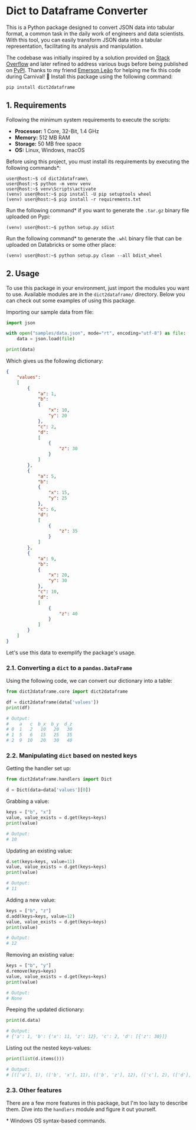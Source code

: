 # Dict to Dataframe Converter

This is a Python package designed to convert JSON data into tabular format, a common task in the daily work of engineers 
and data scientists. With this tool, you can easily transform JSON data into a tabular representation, 
facilitating its analysis and manipulation. 

The codebase was initially inspired by a solution provided on [Stack Overflow](https://stackoverflow.com/a/70791993/16109419) 
and later refined to address various bugs before being published on [PyPI](https://pypi.org/project/dict2dataframe/). 
Thanks to my friend [Emerson Leão](https://github.com/emersonleaojr) for helping me fix this code during Carnival! 🍻
Install this package using the following command:

```console
pip install dict2dataframe
```


## 1. Requirements

Following the minimum system requirements to execute the scripts:

- **Processor:** 1 Core, 32-Bit, 1.4 GHz
- **Memory:** 512 MB RAM
- **Storage:** 50 MB free space
- **OS:** Linux, Windows, macOS

Before using this project, you must install its requirements by executing the following commands\*:

```console
user@host:~$ cd dict2dataframe\
user@host:~$ python -m venv venv
user@host:~$ venv\Scripts\activate
(venv) user@host:~$ pip install -U pip setuptools wheel
(venv) user@host:~$ pip install -r requirements.txt
```

Run the following command\* if you want to generate the `.tar.gz` binary file uploaded on Pypi:

```console
(venv) user@host:~$ python setup.py sdist
```

Run the following command\* to generate the `.whl` binary file that can be uploaded on Databricks or some other place:

```console
(venv) user@host:~$ python setup.py clean --all bdist_wheel
```


## 2. Usage

To use this package in your environment, just import the modules you want to use. Available modules are in 
the `dict2dataframe/` directory. Below you can check out some examples of using this package.

Importing our sample data from file:

```python
import json

with open("samples/data.json", mode="rt", encoding="utf-8") as file:
    data = json.load(file)

print(data)
```

Which gives us the following dictionary:

```json
{
    "values":
    [
        {
            "a": 1,
            "b":
            {
                "x": 10,
                "y": 20
            },
            "c": 2,
            "d":
            [
                {
                    "z": 30
                }
            ]
        },
        {
            "a": 5,
            "b":
            {
                "x": 15,
                "y": 25
            },
            "c": 6,
            "d":
            [
                {
                    "z": 35
                }
            ]
        },
        {
            "a": 9,
            "b":
            {
                "x": 20,
                "y": 30
            },
            "c": 10,
            "d":
            [
                {
                    "z": 40
                }
            ]
        }
    ]
}
```

Let's use this data to exemplify the package's usage.


### 2.1. Converting a `dict` to a `pandas.DataFrame`

Using the following code, we can convert our dictionary into a table:

```python
from dict2dataframe.core import dict2dataframe

df = dict2dataframe(data['values'])
print(df)

# Output:
#    a   c  b_x  b_y  d_z
# 0  1   2   10   20   30
# 1  5   6   15   25   35
# 2  9  10   20   30   40
```


### 2.2. Manipulating `dict` based on nested keys

Getting the handler set up:

```python
from dict2dataframe.handlers import Dict

d = Dict(data=data['values'][0])
```

Grabbing a value:

```python
keys = ["b", "x"]
value, value_exists = d.get(keys=keys)
print(value)

# Output:
# 10
```

Updating an existing value:

```python
d.set(keys=keys, value=11)
value, value_exists = d.get(keys=keys)
print(value)

# Output:
# 11
```

Adding a new value:

```python
keys = ["b", "z"]
d.add(keys=keys, value=12)
value, value_exists = d.get(keys=keys)
print(value)

# Output:
# 12
```

Removing an existing value:

```python
keys = ["b", "y"]
d.remove(keys=keys)
value, value_exists = d.get(keys=keys)
print(value)

# Output:
# None
```

Peeping the updated dictionary:

```python
print(d.data)

# Output:
# {'a': 1, 'b': {'x': 11, 'z': 12}, 'c': 2, 'd': [{'z': 30}]}
```

Listing out the nested keys-values:

```python
print(list(d.items()))

# Output:
# [(['a'], 1), (['b', 'x'], 11), (['b', 'z'], 12), (['c'], 2), (['d'], [{'z': 30}])]
```

### 2.3. Other features

There are a few more features in this package, but I'm too lazy to describe them. 
Dive into the `handlers` module and figure it out yourself.


\* Windows OS syntax-based commands.
